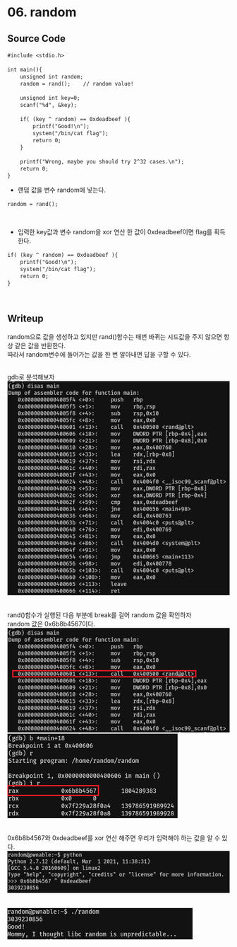# 06. random

## Source Code
```
#include <stdio.h>

int main(){
	unsigned int random;
	random = rand();	// random value!

	unsigned int key=0;
	scanf("%d", &key);

	if( (key ^ random) == 0xdeadbeef ){
		printf("Good!\n");
		system("/bin/cat flag");
		return 0;
	}

	printf("Wrong, maybe you should try 2^32 cases.\n");
	return 0;
}
```   

* 랜덤 값을 변수 random에 넣는다.   
```
random = rand();
```   
<br/>

* 입력한 key값과 변수 random을 xor 연산 한 값이 0xdeadbeef이면 flag를 획득한다.   
```
if( (key ^ random) == 0xdeadbeef ){
	printf("Good!\n");
	system("/bin/cat flag");
	return 0;
} 
```   
<br/>

## Writeup

random으로 값을 생성하고 있지만 rand()함수는 매번 바뀌는 시드값을 주지 않으면 항상 같은 값을 반환한다.   
따라서 random변수에 들어가는 값을 한 번 알아내면 답을 구할 수 있다.   
<br/>

gdb로 분석해보자   
![](1.PNG)   
<br/>

rand()함수가 실행된 다음 부분에 break를 걸어 random 값을 확인하자   
random 값은 0x6b8b4567이다.   
![](2.PNG)   
![](3.PNG)   
<br/>

0x6b8b4567와 0xdeadbeef를 xor 연산 해주면 우리가 입력해야 하는 값을 알 수 있다.   
![](4.PNG)   
<br/>

![](5.PNG)   
